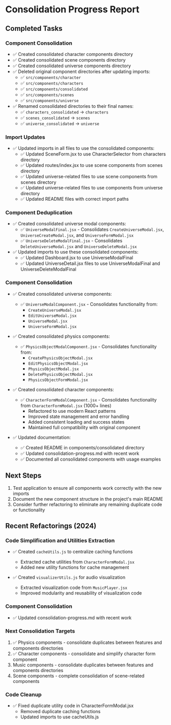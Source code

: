 # Consolidation Progress Report

## Completed Tasks

### Component Consolidation

- ✅ Created consolidated character components directory
- ✅ Created consolidated scene components directory
- ✅ Created consolidated universe components directory
- ✅ Deleted original component directories after updating imports:
  - ✅ `src/components/character`
  - ✅ `src/components/characters`
  - ✅ `src/components/consolidated`
  - ✅ `src/components/scenes`
  - ✅ `src/components/universe`
- ✅ Renamed consolidated directories to their final names:
  - ✅ `characters_consolidated` → `characters`
  - ✅ `scenes_consolidated` → `scenes`
  - ✅ `universe_consolidated` → `universe`

### Import Updates

- ✅ Updated imports in all files to use the consolidated components:
  - ✅ Updated SceneForm.jsx to use CharacterSelector from characters directory
  - ✅ Updated routes/index.jsx to use scene components from scenes directory
  - ✅ Updated universe-related files to use scene components from scenes directory
  - ✅ Updated universe-related files to use components from universe directory
  - ✅ Updated README files with correct import paths

### Component Deduplication

- ✅ Created consolidated universe modal components:
  - ✅ `UniverseModalFinal.jsx` - Consolidates `CreateUniverseModal.jsx`, `UniverseCreateModal.jsx`, and `UniverseFormModal.jsx`
  - ✅ `UniverseDeleteModalFinal.jsx` - Consolidates `DeleteUniverseModal.jsx` and `UniverseDeleteModal.jsx`
- ✅ Updated imports to use these consolidated components:
  - ✅ Updated Dashboard.jsx to use UniverseModalFinal
  - ✅ Updated UniverseDetail.jsx files to use UniverseModalFinal and UniverseDeleteModalFinal

### Component Consolidation

- ✅ Created consolidated universe components:
  - ✅ `UniverseModalComponent.jsx` - Consolidates functionality from:
    - `CreateUniverseModal.jsx`
    - `EditUniverseModal.jsx`
    - `UniverseModal.jsx`
    - `UniverseFormModal.jsx`

- ✅ Created consolidated physics components:
  - ✅ `PhysicsObjectModalComponent.jsx` - Consolidates functionality from:
    - `CreatePhysicsObjectModal.jsx`
    - `EditPhysicsObjectModal.jsx`
    - `PhysicsObjectModal.jsx`
    - `DeletePhysicsObjectModal.jsx`
    - `PhysicsObjectFormModal.jsx`

- ✅ Created consolidated character components:
  - ✅ `CharacterFormModalComponent.jsx` - Consolidates functionality from `CharacterFormModal.jsx` (1000+ lines)
    - Refactored to use modern React patterns
    - Improved state management and error handling
    - Added consistent loading and success states
    - Maintained full compatibility with original component

- ✅ Updated documentation:
  - ✅ Created README in components/consolidated directory
  - ✅ Updated consolidation-progress.md with recent work
  - ✅ Documented all consolidated components with usage examples

## Next Steps

1. Test application to ensure all components work correctly with the new imports
2. Document the new component structure in the project's main README
3. Consider further refactoring to eliminate any remaining duplicate code or functionality

## Recent Refactorings (2024)

### Code Simplification and Utilities Extraction

- ✅ Created `cacheUtils.js` to centralize caching functions
  - Extracted cache utilities from `CharacterFormModal.jsx`
  - Added new utility functions for cache management

- ✅ Created `visualizerUtils.js` for audio visualization
  - Extracted visualization code from `MusicPlayer.jsx`
  - Improved modularity and reusability of visualization code

### Component Consolidation

- ✅ Updated consolidation-progress.md with recent work

### Next Consolidation Targets

1. ✅ Physics components - consolidate duplicates between features and components directories
2. ✅ Character components - consolidate and simplify character form component
3. Music components - consolidate duplicates between features and components directories
4. Scene components - complete consolidation of scene-related components

### Code Cleanup

- ✅ Fixed duplicate utility code in CharacterFormModal.jsx
  - Removed duplicate caching functions
  - Updated imports to use cacheUtils.js
